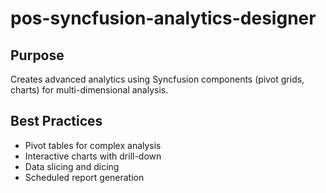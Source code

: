 # pos-syncfusion-analytics-designer

## Purpose
Creates advanced analytics using Syncfusion components (pivot grids, charts) for multi-dimensional analysis.

## Best Practices
- Pivot tables for complex analysis
- Interactive charts with drill-down
- Data slicing and dicing
- Scheduled report generation

